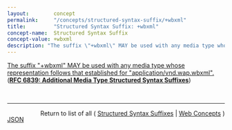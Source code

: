 ```yaml
---
layout:        concept
permalink:     "/concepts/structured-syntax-suffix/+wbxml"
title:         "Structured Syntax Suffix: +wbxml"
concept-name:  Structured Syntax Suffix
concept-value: +wbxml
description: "The suffix \"+wbxml\" MAY be used with any media type whose representation follows that established for \"application/vnd.wap.wbxml\"."
---
```


[The suffix "+wbxml" MAY be used with any media type whose representation follows that established for "application/vnd.wap.wbxml".](https://datatracker.ietf.org/doc/html/rfc6839#section-3.5 "Read documentation for Structured Syntax Suffix &#34;+wbxml&#34;") (**[RFC 6839: Additional Media Type Structured Syntax Suffixes](/specs/IETF/RFC/6839 "A content media type name sometimes includes partitioned meta-information distinguished by a structured syntax to permit noting an attribute of the media as a suffix to the name. This document defines several structured syntax suffixes for use with media type registrations. In particular, it defines and registers the &#34;+json&#34;, &#34;+ber&#34;, &#34;+der&#34;, &#34;+fastinfoset&#34;, &#34;+wbxml&#34; and &#34;+zip&#34; structured syntax suffixes, and provides a media type structured syntax suffix registration form for the &#34;+xml&#34; structured syntax suffix.")**)

<br/>
<hr/>

<p style="float : left"><a href="./+wbxml.json" title="JSON representing this particular Web Concept value">JSON</a></p>
<p style="text-align: right">Return to list of all ( <a href="../structured-syntax-suffix/">Structured Syntax Suffixes</a> | <a href="../">Web Concepts</a> )</p>
